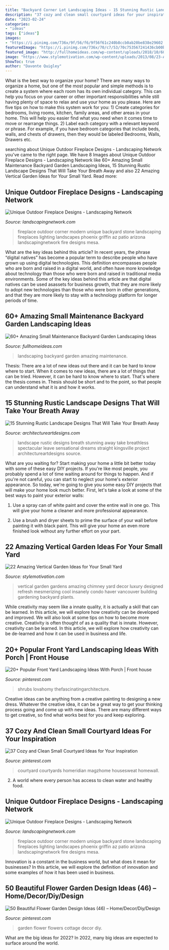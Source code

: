 ```yaml
---
title: "Backyard Corner Lot Landscaping Ideas - 15 Stunning Rustic Landscape Designs That Will Take Your Breath Away"
description: "37 cozy and clean small courtyard ideas for your inspiration"
date: "2023-02-24"
categories:
- "ideas"
tags: ["ideas"]
images:
- "https://i.pinimg.com/736x/9f/56/f6/9f56f61c240b8ccb0ab20be838e29602.jpg"
featuredImage: "https://i.pinimg.com/736x/70/c7/53/70c753567241436cb00bd12c6652f6a4.jpg"
featured_image: "http://fullhomeideas.com/wp-content/uploads/2018/10/60-Amazing-Small-Maintenance-Backyard-Garden-Landscaping-Ideas-63.jpg"
image: "https://www.stylemotivation.com/wp-content/uploads/2013/08/23-Amazing-Vertical-Garden-Ideas-for-Your-Small-Yard-9-620x880.jpg"
ShowToc: true
author: "Davonte Quigley"
---
```



What is the best way to organize your home?
There are many ways to organize a home, but one of the most popular and simple methods is to create a system where each room has its own individual category. This can help you focus on your career or other important responsibilities while still having plenty of space to relax and use your home as you please. Here are five tips on how to make this system work for you: 1) Create categories for bedrooms, living rooms, kitchen, family areas, and other areas in your home. This will help you easier find what you need when it comes time to move or rearrange things. 2) Label each category with a relevant keyword or phrase. For example, if you have bedroom categories that include beds, walls, and chests of drawers, then they would be labeled Bedrooms, Walls, Drawers etc.

	

		
searching about Unique Outdoor Fireplace Designs - Landscaping Network you've came to the right page. We have 8 Images about Unique Outdoor Fireplace Designs - Landscaping Network like 60+ Amazing Small Maintenance Backyard Garden Landscaping Ideas, 15 Stunning Rustic Landscape Designs That Will Take Your Breath Away and also 22 Amazing Vertical Garden Ideas for Your Small Yard. Read more:
		
    
## Unique Outdoor Fireplace Designs - Landscaping Network

<img loading=lazy src="https://images.landscapingnetwork.com/pictures/images/500x500Max/outdoor-fireplace_13/outdoor-corner-fireplace-unique-landscapes-by-griffin_2042.jpg" onerror="this.onerror=null;this.src='https://tse1.mm.bing.net/th?id=OIP.-UNNtP6XFAaSeIU2Ny2sJAHaE3&amp;pid=15.1';" alt="Unique Outdoor Fireplace Designs - Landscaping Network">

_Source: landscapingnetwork.com_

>fireplace outdoor corner modern unique backyard stone landscaping fireplaces lighting landscapes phoenix griffin az patio arizona landscapingnetwork fire designs mesa. 

	

What are the key ideas behind this article?
In recent years, the phrase “digital natives” has become a popular term to describe people who have grown up using digital technologies. This definition encompasses people who are born and raised in a digital world, and often have more knowledge about technology than those who were born and raised in traditional media environments. Some of the key ideas behind this article are that digital natives can be used asassets for business growth, that they are more likely to adopt new technologies than those who were born in other generations, and that they are more likely to stay with a technology platform for longer periods of time.

    
## 60+ Amazing Small Maintenance Backyard Garden Landscaping Ideas

<img loading=lazy src="http://fullhomeideas.com/wp-content/uploads/2018/10/60-Amazing-Small-Maintenance-Backyard-Garden-Landscaping-Ideas-63.jpg" onerror="this.onerror=null;this.src='https://tse3.mm.bing.net/th?id=OIP.uQhIlsAvUPSu3HuFjxTIiAHaJ2&amp;pid=15.1';" alt="60+ Amazing Small Maintenance Backyard Garden Landscaping Ideas">

_Source: fullhomeideas.com_

>landscaping backyard garden amazing maintenance. 

	

Thesis: There are a lot of new ideas out there and it can be hard to know where to start.
When it comes to new ideas, there are a lot of things that can be tried. However, it can be hard to know where to start. That's where the thesis comes in. Thesis should be short and to the point, so that people can understand what it is and how it works.

    
## 15 Stunning Rustic Landscape Designs That Will Take Your Breath Away

<img loading=lazy src="https://www.architectureartdesigns.com/wp-content/uploads/2016/10/15-Stunning-Rustic-Landscape-Designs-That-Will-Take-Your-Breath-Away-15.jpg" onerror="this.onerror=null;this.src='https://tse1.mm.bing.net/th?id=OIP.9928-QU1fTvkCWspVxPQEwHaLH&amp;pid=15.1';" alt="15 Stunning Rustic Landscape Designs That Will Take Your Breath Away">

_Source: architectureartdesigns.com_

>landscape rustic designs breath stunning away take breathless spectacular leave sensational dreams straight kingsville project architectureartdesigns source. 

	

What are you waiting for? Start making your home a little bit better today with some of these easy DIY projects.
If you're like most people, you probably spend a lot of time waiting around for things to happen. And if you're not careful, you can start to neglect your home's exterior appearance. So today, we're going to give you some easy DIY projects that will make your home look much better. First, let's take a look at some of the best ways to paint your exterior walls: 
1. Use a spray can of white paint and cover the entire wall in one go. This will give your home a cleaner and more professional appearance.

2. Use a brush and dryer sheets to prime the surface of your wall before painting it with black paint. This will give your home an even more finished look without any further effort on your part. 


    
## 22 Amazing Vertical Garden Ideas For Your Small Yard

<img loading=lazy src="https://www.stylemotivation.com/wp-content/uploads/2013/08/23-Amazing-Vertical-Garden-Ideas-for-Your-Small-Yard-9-620x880.jpg" onerror="this.onerror=null;this.src='https://tse3.mm.bing.net/th?id=OIP.paIK_S_qHrf0wppX1bcvOQHaKg&amp;pid=15.1';" alt="22 Amazing Vertical Garden Ideas for Your Small Yard">

_Source: stylemotivation.com_

>vertical garden gardens amazing chimney yard decor luxury designed refresh mesmerizing cool insanely condo haver vancouver building gardening backyard plants. 

	

While creativity may seem like a innate quality, it is actually a skill that can be learned. In this article, we will explore how creativity can be developed and improved. We will also look at some tips on how to become more creative.
Creativity is often thought of as a quality that is innate. However, creativity can be learned. In this article, we will explore how creativity can be de-learned and how it can be used in business and life.

    
## 20+ Popular Front Yard Landscaping Ideas With Porch | Front House

<img loading=lazy src="https://i.pinimg.com/736x/21/73/01/2173018c86679dee3ddd41cc2966a98a.jpg" onerror="this.onerror=null;this.src='https://tse1.mm.bing.net/th?id=OIP.ZjdqBRn8jFPqk_PPy49sZwHaFj&amp;pid=15.1';" alt="20+ Popular Front Yard Landscaping Ideas With Porch | Front house">

_Source: pinterest.com_

>shrubs lovahomy thefascinatingarchitecture. 

	

Creative ideas can be anything from a creative painting to designing a new dress. Whatever the creative idea, it can be a great way to get your thinking process going and come up with new ideas. There are many different ways to get creative, so find what works best for you and keep exploring.

    
## 37 Cozy And Clean Small Courtyard Ideas For Your Inspiration

<img loading=lazy src="https://i.pinimg.com/736x/70/c7/53/70c753567241436cb00bd12c6652f6a4.jpg" onerror="this.onerror=null;this.src='https://tse3.mm.bing.net/th?id=OIP.oA92GPj6n9HII98NLVjO_wHaLH&amp;pid=15.1';" alt="37 Cozy and Clean Small Courtyard Ideas for Your Inspiration">

_Source: pinterest.com_

>courtyard courtyards homeridian magzhome housesweat homewall. 

	

2. A world where every person has access to clean water and healthy food. 

    
## Unique Outdoor Fireplace Designs - Landscaping Network

<img loading=lazy src="https://images.landscapingnetwork.com/pictures/images/460x380Max/outdoor-fireplace_13/outdoor-corner-fireplace-unique-landscapes-by-griffin_2042.jpg" onerror="this.onerror=null;this.src='https://tse1.mm.bing.net/th?id=OIP.FRYRkX-ZD7VRo6_KWy5rCQAAAA&amp;pid=15.1';" alt="Unique Outdoor Fireplace Designs - Landscaping Network">

_Source: landscapingnetwork.com_

>fireplace outdoor corner modern unique backyard stone landscaping fireplaces lighting landscapes phoenix griffin az patio arizona landscapingnetwork fire designs mesa. 

	

Innovation is a constant in the business world, but what does it mean for businesses? In this article, we will explore the definition of innovation and some examples of how it has been used in business.

    
## 50 Beautiful Flower Garden Design Ideas (46) – Home/Decor/Diy/Design

<img loading=lazy src="https://i.pinimg.com/736x/9f/56/f6/9f56f61c240b8ccb0ab20be838e29602.jpg" onerror="this.onerror=null;this.src='https://tse4.mm.bing.net/th?id=OIP.MQoxNXNakoEMuzyQ4z6_owHaJ3&amp;pid=15.1';" alt="50 Beautiful Flower Garden Design Ideas (46) – Home/Decor/Diy/Design">

_Source: pinterest.com_

>garden flower flowers cottage decor diy. 

	

What are the big ideas for 2022?
In 2022, many big ideas are expected to surface around the world.

